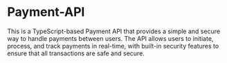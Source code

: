 # Payment-API
This is a TypeScript-based Payment API that provides a simple and secure way to handle payments between users. The API allows users to initiate, process, and track payments in real-time, with built-in security features to ensure that all transactions are safe and secure.
